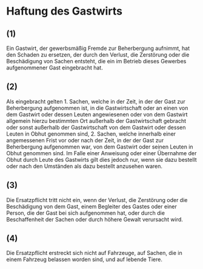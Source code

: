 # Haftung des Gastwirts



## (1)

 Ein Gastwirt, der gewerbsmäßig Fremde zur Beherbergung aufnimmt, hat den Schaden zu ersetzen, der durch den Verlust, die Zerstörung oder die Beschädigung von Sachen entsteht, die ein im Betrieb dieses Gewerbes aufgenommener Gast eingebracht hat.

## (2)

 Als eingebracht gelten  1.
 Sachen, welche in der Zeit, in der der Gast zur Beherbergung aufgenommen ist, in die Gastwirtschaft oder an einen von dem Gastwirt oder dessen Leuten angewiesenen oder von dem Gastwirt allgemein hierzu bestimmten Ort außerhalb der Gastwirtschaft gebracht oder sonst außerhalb der Gastwirtschaft von dem Gastwirt oder dessen Leuten in Obhut genommen sind,
 2.
 Sachen, welche innerhalb einer angemessenen Frist vor oder nach der Zeit, in der der Gast zur Beherbergung aufgenommen war, von dem Gastwirt oder seinen Leuten in Obhut genommen sind.
Im Falle einer Anweisung oder einer Übernahme der Obhut durch Leute des Gastwirts gilt dies jedoch nur, wenn sie dazu bestellt oder nach den Umständen als dazu bestellt anzusehen waren.

## (3)

 Die Ersatzpflicht tritt nicht ein, wenn der Verlust, die Zerstörung oder die Beschädigung von dem Gast, einem Begleiter des Gastes oder einer Person, die der Gast bei sich aufgenommen hat, oder durch die Beschaffenheit der Sachen oder durch höhere Gewalt verursacht wird.

## (4)

 Die Ersatzpflicht erstreckt sich nicht auf Fahrzeuge, auf Sachen, die in einem Fahrzeug belassen worden sind, und auf lebende Tiere. 

